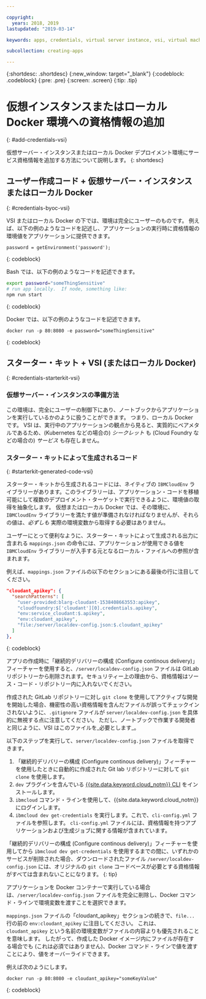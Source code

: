 ```yaml
---

copyright:
  years: 2018, 2019
lastupdated: "2019-03-14"

keywords: apps, credentials, virtual server instance, vsi, virtual machine, vm

subcollection: creating-apps

---
```


{:shortdesc: .shortdesc}
{:new_window: target="_blank"}
{:codeblock: .codeblock}
{:pre: .pre}
{:screen: .screen}
{:tip: .tip}

# 仮想インスタンスまたはローカル Docker 環境への資格情報の追加
{: #add-credentials-vsi}

仮想サーバー・インスタンスまたはローカル Docker デプロイメント環境にサービス資格情報を追加する方法について説明します。
{: shortdesc}

## ユーザー作成コード + 仮想サーバー・インスタンスまたはローカル Docker
{: #credentials-byoc-vsi}

VSI またはローカル Docker の下では、環境は完全にユーザーのものです。 例えば、以下の例のようなコードを記述し、アプリケーションの実行時に資格情報の環境値をアプリケーションに提供できます。
```
password = getEnvironment('password');
```
{: codeblock}

Bash では、以下の例のようなコードを記述できます。
```bash
export password="someThingSensitive"
# run app locally.  If node, something like:
npm run start
```
{: codeblock}

Docker では、以下の例のようなコードを記述できます。
```
docker run -p 80:8080 -e password="someThingSensitive"
```
{: codeblock}

## スターター・キット + VSI (またはローカル Docker)
{: #credentials-starterkit-vsi}

### 仮想サーバー・インスタンスの準備方法

この環境は、完全にユーザーの制御下にあり、ノートブックからアプリケーションを実行しているかのように扱うことができます。 つまり、ローカル Docker です。 VSI は、実行中のアプリケーションの観点から見ると、実質的にベアメタルであるため、(Kubernetes などの場合の) _シークレット_ も (Cloud Foundry などの場合の) _サービス_ も存在しません。

### スターター・キットによって生成されるコード
{: #starterkit-generated-code-vsi}

スターター・キットから生成されるコードには、ネイティブの `IBMCloudEnv` ライブラリーがあります。このライブラリーは、アプリケーション・コードを移植可能にして複数のデプロイメント・ターゲットで実行できるように、環境値の取得を抽象化します。 仮想またはローカル Docker では、その環境に、`IBMCloudEnv` ライブラリーを満たす値が準備されなければなりませんが、それらの値は、_必ずしも_ 実際の環境変数から取得する必要はありません。

ユーザーにとって便利なように、スターター・キットによって生成される出力に含まれる `mappings.json` の命令には、アプリケーションが使用できる値を `IBMCloudEnv` ライブラリーが入手する元となるローカル・ファイルへの参照が含まれます。

例えば、`mappings.json` ファイルの以下のセクションにある最後の行に注目してください。
```json
"cloudant_apikey": {
  "searchPatterns": [
    "user-provided:blarg-cloudant-1538408663553:apikey",
    "cloudfoundry:$['cloudant'][0].credentials.apikey",
    "env:service_cloudant:$.apikey",
    "env:cloudant_apikey",
    "file:/server/localdev-config.json:$.cloudant_apikey"
  ]
},
```
{: codeblock}

アプリの作成時に「継続的デリバリーの構成 (Configure continous delivery)」フィーチャーを使用すると、`/server/localdev-config.json` ファイルは GitLab リポジトリーから削除されます。セキュリティー上の理由から、資格情報はソース・コード・リポジトリー内に入れないでください。

作成された GitLab リポジトリーに対し `git clone` を使用してアクティブな開発を開始した場合、機密性の高い資格情報を含んだファイルが誤ってチェックインされないように、`.gitignore` ファイルが `server/localdev-config.json` を具体的に無視する点に注意してください。 ただし、ノートブックで作業する開発者と同じように、VSI はこのファイルを_必要とします_。

以下のステップを実行して、`server/localdev-config.json` ファイルを取得できます。

1. 「継続的デリバリーの構成 (Configure continous delivery)」フィーチャーを使用したときに自動的に作成された Git lab リポジトリーに対して `git clone` を使用します。
2. `dev` プラグインを含んでいる [{{site.data.keyword.cloud_notm}} CLI](/docs/cli?topic=cloud-cli-ibmcloud-cli) をインストールします。
3. `ibmcloud` コマンド・ラインを使用して、{{site.data.keyword.cloud_notm}} にログインします。
4. `ibmcloud dev get-credentials` を実行します。これで、`cli-config.yml` ファイルを参照します。 `cli-config.yml` ファイルには、資格情報を持つアプリケーションおよび生成ジョブに関する情報が含まれています。

「継続的デリバリーの構成 (Configure continous delivery)」フィーチャーを使用してから `ibmcloud dev get-credentials` を使用するまでの間に、いずれかのサービスが削除された場合、ダウンロードされたファイル `/server/localdev-config.json` には、オリジナルの `git clone` コードベースが必要とする資格情報がすべては含まれないことになります。
{: tip}

アプリケーションを Docker コンテナーで実行している場合は、`/server/localdev-config.json` ファイルを完全に削除し、Docker コマンド・ラインで環境変数を渡すことを選択できます。

`mappings.json` ファイルの「cloudant_apikey」セクションの続きで、`file...` 行の前の `env:cloudant_apikey` に注目してください。 これは、`cloudant_apikey` という名前の環境変数がファイルの内容よりも優先されることを意味します。 したがって、作成した Docker イメージ内にファイルが存在する場合でも (これは必須ではありません)、Docker コマンド・ラインで値を渡すことにより、値をオーバーライドできます。

例えば次のようにします。
```
docker run -p 80:8080 -e cloudant_apikey="someKeyValue"
```
{: codeblock}
